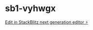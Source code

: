 # sb1-vyhwgx

[Edit in StackBlitz next generation editor ⚡️](https://stackblitz.com/~/github.com/rrama504/sb1-vyhwgx)